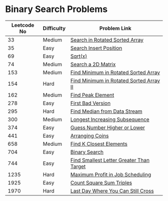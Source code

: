 # Binary Search Problems



| Leetcode No | Difficulty | Problem Link                                                                                                                                         |
| ----------- | ---------- | ---------------------------------------------------------------------------------------------------------------------------------------------------- |
| 33          | Medium     | [Search in Rotated Sorted Array](../difficulty-based-problem-index/leetcode-medium/leetcode-33-search-in-rotated-sorted-array.md)                    |
| 35          | Easy       | [Search Insert Position](../difficulty-based-problem-index/leetcode-easy/leetcode-35-search-insert-position.md)                                      |
| 69          | Easy       | [Sqrt(x)](../difficulty-based-problem-index/leetcode-easy/leetcode-69-sqrt-x.md)                                                                     |
| 74          | Medium     | [Search a 2D Matrix](../difficulty-based-problem-index/leetcode-medium/leetcode-74-search-a-2d-matrix.md)                                            |
| 153         | Medium     | [Find Minimum in Rotated Sorted Array](../difficulty-based-problem-index/leetcode-medium/leetcode-153-find-minimum-in-rotated-sorted-array.md)       |
| 154         | Hard       | [Find Minimum in Rotated Sorted Array II](../difficulty-based-problem-index/leetcode-hard/leetcode-154-find-minimum-in-rotated-sorted-array-ii.md)   |
| 162         | Medium     | [Find Peak Element](../difficulty-based-problem-index/leetcode-medium/leetcode-162-find-peak-element.md)                                             |
| 278         | Easy       | [First Bad Version](../difficulty-based-problem-index/leetcode-easy/leetcode-278-first-bad-version.md)                                               |
| 295         | Hard       | [Find Median from Data Stream](../difficulty-based-problem-index/leetcode-hard/leetcode-295-find-median-from-data-stream.md)                         |
| 300         | Medium     | [Longest Increasing Subsequence](../difficulty-based-problem-index/leetcode-medium/leetcode-300-longest-increasing-subsequence.md)                   |
| 374         | Easy       | [Guess Number Higher or Lower](../difficulty-based-problem-index/leetcode-easy/leetcode-374-guess-number-higher-or-lower.md)                         |
| 441         | Easy       | [Arranging Coins](../difficulty-based-problem-index/leetcode-easy/leetcode-441-arranging-coins.md)                                                   |
| 658         | Medium     | [Find K Closest Elements](../difficulty-based-problem-index/leetcode-medium/leetcode-658-find-k-closest-elements.md)                                 |
| 704         | Easy       | [Binary Search](../difficulty-based-problem-index/leetcode-easy/leetcode-704-binary-search.md)                                                       |
| 744         | Easy       | [Find Smallest Letter Greater Than Target](../difficulty-based-problem-index/leetcode-easy/leetcode-744-find-smallest-letter-greater-than-target.md) |
| 1235        | Hard       | [Maximum Profit in Job Scheduling](../difficulty-based-problem-index/leetcode-hard/leetcode-1235-maximum-profit-in-job-scheduling.md)                |
| 1925        | Easy       | [Count Square Sum Triples](../difficulty-based-problem-index/leetcode-easy/leetcode-1925-count-square-sum-triples.md)                                |
| 1970        | Hard       | [Last Day Where You Can Still Cross](../difficulty-based-problem-index/leetcode-hard/leetcode-1970-last-day-where-you-can-still-cross.md)            |
